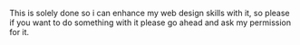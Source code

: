 This is solely done so i can enhance my web design skills with it, so please if you want to do something with it please go ahead and ask my permission for it.
